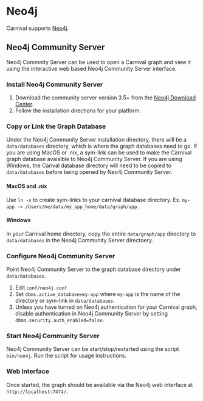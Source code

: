 # Neo4j

Carnival supports [Neo4j](https://neo4j.com/).

## Neo4j Community Server

Neo4j Commnity Server can be used to open a Carnival graph and view it using the interactive web based Neo4j Community Server interface.

### Install Neo4j Community Server
1. Download the community server version 3.5+ from the [Neo4j Download Center](https://neo4j.com/download-center/#community).
2. Follow the installation directions for your platform.

### Copy or Link the Graph Database

Under the Neo4j Community Server installation directory, there will be a `data/databases` directory, which is where the graph databases need to go.  If you are using MacOS or .nix, a sym-link can be used to make the Carnival graph database avaialble to Neo4j Community Server.  If you are using Windows, the Carival database directory will need to be copied to `data/databases` before being opened by Neo4j Community Server.

#### MacOS and .nix

Use `ln -s` to create sym-links to your carnival database directory.    Ex. `my-app -> /Users/me/data/my_app_home/data/graph/app`.

#### Windows

In your Carnival home directory, copy the entire `data/graph/app` directory to `data/databases` in the Neo4j Community Server directoery.

### Configure Neo4j Community Server

Point Neo4j Community Server to the graph database directory under `data/databases`.

1. Edit `conf/neo4j.conf`
2. Set `dbms.active_database=my-app` where `my-app` is the name of the directory or sym-link in `data/databases`.
3. Unless you have turned on Neo4j authentication for your Carnival graph, disable authentication in Neo4j Community Server by setting `dbms.security.auth_enabled=false`.

### Start Neo4j Community Server

Neo4j Community Server can be start/stop/restarted using the script `bin/neo4j`.  Run the script for usage instructions.

### Web Interface

Once started, the graph should be available via the Neo4j web interface at `http://localhost:7474/`.
